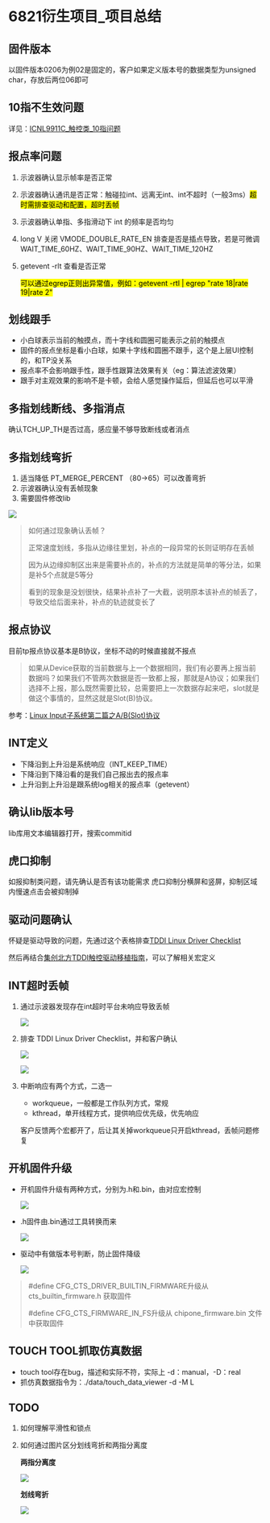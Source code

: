 # 6821衍生项目_项目总结

## 固件版本

以固件版本0206为例02是固定的，客户如果定义版本号的数据类型为unsigned char，存放后两位06即可

## 10指不生效问题

详见：[ICNL9911C_触控类_10指问题](https://chiponeic.feishu.cn/docx/C9FxdCypToKoRqx1GFQcpmKunYg)

## 报点率问题

1. 示波器确认显示帧率是否正常

2. 示波器确认通讯是否正常：触碰拉int、远离无int、int不超时（一般3ms）<mark>超时需排查驱动和配置，超时丢帧</mark>

3. 示波器确认单指、多指滑动下 int 的频率是否均匀

4. long V 关闭 VMODE_DOUBLE_RATE_EN 排查是否是插点导致，若是可微调 WAIT_TIME_60HZ、WAIT_TIME_90HZ、WAIT_TIME_120HZ

5. getevent -rlt 查看是否正常 

   <mark>可以通过egrep正则出异常值，例如：getevent -rtl | egrep "rate 18|rate 19|rate 2"</mark>

## 划线跟手

- 小白球表示当前的触摸点，而十字线和圆圈可能表示之前的触摸点
- 固件的报点坐标是看小白球，如果十字线和圆圈不跟手，这个是上层UI控制的，和TP没关系
- 报点率不会影响跟手性，跟手性跟算法效果有关（eg：算法滤波效果）
- 跟手对主观效果的影响不是卡顿，会给人感觉操作延后，但延后也可以平滑

## 多指划线断线、多指消点

确认TCH_UP_TH是否过高，感应量不够导致断线或者消点

## 多指划线弯折

1. 适当降低 PT_MERGE_PERCENT （80->65）可以改善弯折
2. 示波器确认没有丢帧现象
3. 需要固件修改lib

![](https://cdn.jsdelivr.net/gh/mrcq/Image@main/image-20230912142703657.png)

> 如何通过现象确认丢帧？
>
> 正常速度划线，多指从边缘往里划，补点的一段异常的长则证明存在丢帧
>
> 因为从边缘抑制区出来是需要补点的，补点的方法就是简单的等分法，如果是补5个点就是5等分
>
> 看到的现象是没划很快，结果补点补了一大截，说明原本该补点的帧丢了，导致交给后面来补，补点的轨迹就变长了

## 报点协议

目前tp报点协议基本是B协议，坐标不动的时候直接就不报点

> 如果从Device获取的当前数据与上一个数据相同，我们有必要再上报当前数据吗？如果我们不管两次数据是否一致都上报，那就是A协议；如果我们选择不上报，那么既然需要比较，总需要把上一次数据存起来吧，slot就是做这个事情的，显然这就是Slot(B)协议。

参考：[Linux Input子系统第二篇之A/B(Slot)协议](http://blog.chinaunix.net/uid-29151914-id-3921536.html)

## INT定义

- 下降沿到上升沿是系统响应（INT_KEEP_TIME）
- 下降沿到下降沿看的是我们自己报出去的报点率
- 上升沿到上升沿是跟系统log相关的报点率（getevent）

## 确认lib版本号

lib库用文本编辑器打开，搜索commitid

## 虎口抑制

如报抑制类问题，请先确认是否有该功能需求
虎口抑制分横屏和竖屏，抑制区域内慢速点击会被抑制掉

## 驱动问题确认

怀疑是驱动导致的问题，先通过这个表格排查[TDDI Linux Driver Checklist](https://chiponeic.feishu.cn/sheets/shtcnv9xuyd5i7QSjdq5wfoDFEb)

然后再结合[集创北方TDDI触控驱动移植指南](https://chiponeic.feishu.cn/file/MdLtbbDuUoNsqRxx9EBcdz0gnqd)，可以了解相关宏定义

## INT超时丢帧

1. 通过示波器发现存在int超时平台未响应导致丢帧

   ![](https://cdn.jsdelivr.net/gh/mrcq/Image@main/img_v2_c9a14926-8055-4444-ad04-35fa394abfdg.jpg)

2. 排查 TDDI Linux Driver Checklist，并和客户确认

   ![](https://cdn.jsdelivr.net/gh/mrcq/Image@main/image-20230912151057540.png)

   ![](https://cdn.jsdelivr.net/gh/mrcq/Image@main/2852a82a95d2e44617f7eb4f736c6c6.jpg)

3. 中断响应有两个方式，二选一

   - workqueue，一般都是工作队列方式，常规
   - kthread，单开线程方式，提供响应优先级，优先响应

   客户反馈两个宏都开了，后让其关掉workqueue只开启kthread，丢帧问题修复

## 开机固件升级

- 开机固件升级有两种方式，分别为.h和.bin，由对应宏控制

  ![](https://cdn.jsdelivr.net/gh/mrcq/Image@main/1c1cc5ca8e42a74a24d2fa949965191.png)

- .h固件由.bin通过工具转换而来 

  ![](https://cdn.jsdelivr.net/gh/mrcq/Image@main/66634830-82ce-43f5-a108-a07d4ef4313b.jpeg)

- 驱动中有做版本号判断，防止固件降级

  ![](https://cdn.jsdelivr.net/gh/mrcq/Image@main/f9303112973a3189077749f45a2e39a.png)

> #define CFG_CTS_DRIVER_BUILTIN_FIRMWARE升级从 cts_builtin_firmware.h 获取固件
>
> #define CFG_CTS_FIRMWARE_IN_FS升级从 chipone_firmware.bin 文件中获取固件

## TOUCH TOOL抓取仿真数据

- touch tool存在bug，描述和实际不符，实际上 -d：manual，-D：real
- 抓仿真数据指令为：./data/touch_data_viewer -d -M L

## TODO

1. 如何理解平滑性和锁点

2. 如何通过图片区分划线弯折和两指分离度

   **两指分离度**

   ![](https://cdn.jsdelivr.net/gh/mrcq/Image@main/img_v2_155845d8-615e-45d2-9052-148623c9576g.jpg)

   **划线弯折**

   ![](https://cdn.jsdelivr.net/gh/mrcq/Image@main/img_v2_bae0afcc-216a-4789-b73f-d908ed01cd5g.webp)

